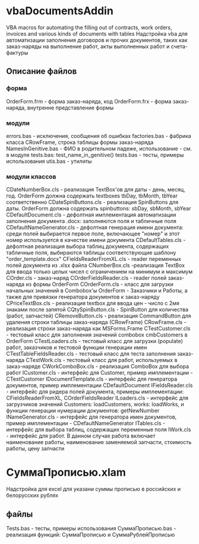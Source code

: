 # vbaDocumentsAddin
VBA macros for automating the filling out of contracts, work orders, invoices and various kinds of documents with tables
Надстройка vba для автоматизации заполнения договоров и прочих документов, таких как заказ-наряды на выполнение работ, акты выполненных работ и счета-фактуры
## Описание файлов
### форма
OrderForm.frm - форма заказ-наряда, код
OrderForm.frx - форма заказ-наряда, внутренне представление формы
### модули
errors.bas - исключения, сообщения об ошибках
factories.bas - фабрика класса СRowFrame, строка таблицы формы заказ-наряда
NamesInGenitive.bas - ФИО в родительном падеже, использование - см. в модуле tests.bas: test_name_in_genitive()
tests.bas - тесты, примеры использования
utis.bas - утилиты
### модули классов
CDateNumberBox.cls - реализация TextBox'ов для даты - день, месяц, год. OrderForm должна содержать textboxes tbDay, tbMonth, tbYear соответственно
CDateSpinButtons.cls - реализация SpinButtons для даты. OrderForm должна содержать spinbuttons: sbDay, sbMonth, sbYear
CDefaultDocument.cls - дефолтная имплементация автоматизации заполнения документа .docx: заполняются поля и табличные поля
CDefaultNameGenerator.cls - дефолтная генерация имени документа: среди полей выбирается первое поле, включающее "номер" и этот номер используется в качестве имени документа
CDefaultTables.cls - дефолтная реализация выбора таблиц документа, содержащих табличные поля, выбираются таблицы соответствующие шаблону "order_template.docx"
CFieldsReaderFromXL.cls - reader переменных полей документа из .xlsx файла
CNumberBox.cls -реализация TextBox для ввода только целых чисел с ограничением на минимум и максимум
COrder.cls - заказ-наряд
COrderFieldsReader.cls - reader полей заказ-наряда из формы OrderForm
COrderForm.cls - класс для загрузки начальных значений в Combobox'ы OrderForm - Заказчики и Работы, а также для привязки генератора документов к заказ-наряду
CPriceTextBox.cls - реализация textbox для ввода цен - число с 2мя знаками после запятой
CQtySpinButton.cls - SpinButton для количества (работ, запчастей)
CRemoveButton.cls - реализация CommandButton для удаления строки таблицы заказ-наряда (СRowFrame)
CRowFrame.cls - реализация строки заказ-наряда как MSForms.Frame
CTestCustomer.cls - тестовый класс для заполнения значений combobox cmbCustomers в OrderForm
CTestLoaders.cls - тестовый класс для загрузки (populate) работ, заказчиков и тестовой функции генерации имен
CTestTableFieldsReader.cls - тестовый класс для теста заполнения заказ-наряда
CTestWork.cls - тестовый класс для работ, используемых в заказ-наряде
CWorkComboBox.cls - реализация ComboBox для выбора работ
ICustomer.cls - интерфейс для Customer, пример имплементации - CTestCustomer
IDocumentTemplate.cls - интерфейс для генератора документов, пример имплементации CDefaultDocument
IFieldsReader.cls - интерфейс для ридера полей документа, примеры имплементации: CFieldsReaderFromXL, COrderFieldsReader
ILoaders.cls - интерфейс для загрузчиков значений Customers: loadCustomers, works: loadWorks, и функции генерации нумерации документов: getNewNumber
INameGenerator.cls - интерфейс для генератора имен документов, пример имплементации - CDefaultNameGenerator
ITables.cls - интерфейс для выбора таблиц, содержащих переменные поля
IWork.cls - интерфейс для работ. В данном случае работа включает наименование работы, наименование заменяемой запчасти, стоимость работы, цену запчасти
# СуммаПрописью.xlam
Надстройка для excel для указани суммы прописью в российских и белорусских рублях
## файлы
Tests.bas - тесты, примеры использования
СуммаПрописью.bas - реализация функций:
СуммаПрописью и СуммаРублейПрописью

















